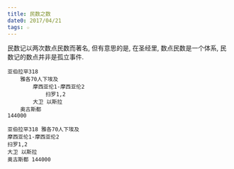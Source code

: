 ```yaml
---
title: 民数之数
date0: 2017/04/21
tags: ☆
---
```


民数记以两次数点民数而著名, 但有意思的是, 在圣经里, 数点民数是一个体系, 民数记的数点并非是孤立事件.

    亚伯拉罕318
        雅各70人下埃及
            摩西亚伦1-摩西亚伦2
                扫罗1,2
            大卫 以斯拉
        奥古斯都
    144000

    亚伯拉罕318 雅各70人下埃及
    摩西亚伦1-摩西亚伦2
    扫罗1,2
    大卫 以斯拉
    奥古斯都 144000
